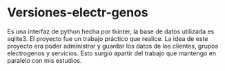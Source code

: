 # Versiones-electr-genos
Es una interfaz de python hecha por tkinter, la base de datos utilizada es sqlite3.
El proyecto fue un trabajo práctico que realice.
La idea de este proyecto era poder administrar y guardar los datos de los clientes,
grupos electrogenos y servicios.
Esto surgió apartir del trabajo que mantengo en paralelo con mis estudios.
